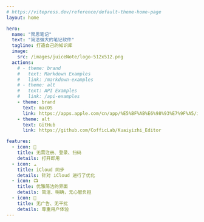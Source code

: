 ```yaml
---
# https://vitepress.dev/reference/default-theme-home-page
layout: home

hero:
  name: "聚思笔记"
  text: "简洁强大的笔记软件"
  tagline: 打造自己的知识库
  image: 
    src: /images/juiceNote/logo-512x512.png
  actions:
    # - theme: brand
    #   text: Markdown Examples
    #   link: /markdown-examples
    # - theme: alt
    #   text: API Examples
    #   link: /api-examples
    - theme: brand
      text: macOS
      link: https://apps.apple.com/cn/app/%E5%BF%AB%E6%98%93%E7%9F%A5/id6457892799
    - theme: alt
      text: GitHub
      link: https://github.com/CofficLab/Kuaiyizhi_Editor

features:
  - icon: 🔕
    title: 无需注册、登录、扫码
    details: 打开即用
  - icon: ☁️
    title: iCloud 同步
    details: 针对 iCloud 进行了优化
  - icon: 📺
    title: 优雅简洁的界面
    details: 简洁、明确，无心智负担
  - icon: 🍵
    title: 无广告、无干扰
    details: 尊重用户体验
---
```


<Features lang="zh" />

<script setup>
import Features from '../components/JuiceNote/Features.vue'
</script>
